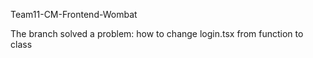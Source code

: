Team11-CM-Frontend-Wombat

The branch solved a problem: how to change login.tsx from function to class

